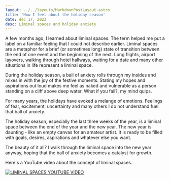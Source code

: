 ```yaml
---
layout: ../../layouts/MarkdownPostLayout.astro
title: 'How I feel about the holiday season'
date: dec 17, 2023
desc: Liminal spaces and holiday anxiety
---
```


A few months ago, I learned about liminal spaces. The term helped me put a label on a familiar feeling that I could not describe earlier. Liminal spaces are a metaphor for a brief (or sometimes long) state of transition between the end of one event and the beginning of the next. Long flights, airport layovers, walking through hotel hallways, waiting for a date and many other situations in life represent a liminal space. 

During the holiday season, a ball of anxiety rolls through my insides and mixes in with the joy of the festive moments. Stating my hopes and aspirations out loud makes me feel as naked and vulnerable as a person standing on a cliff above deep water. What if you fail?, my mind quips. 

For many years, the holidays have evoked a melange of emotions. Feelings of fear, excitement, uncertainty and many others I do not understand fuel that ball of anxiety. 

The holiday season, especially the last three weeks of the year, is a liminal space between the end of the year and the new year. The new year is daunting - like an empty canvas for an amateur artist. It is ready to be filled with goals, desires, aspirations and whatever else you want. 

The beauty of it all? I walk through the liminal space into the new year anyway, hoping that the ball of anxiety becomes a catalyst for growth. 

Here's a YouTube video about the concept of liminal spaces. 

[![LIMINAL SPACES YOUTUBE VIDEO](https://img.youtube.com/vi/2T7wSwQtkts/0.jpg)](https://www.youtube.com/watch?v=2T7wSwQtkts)




